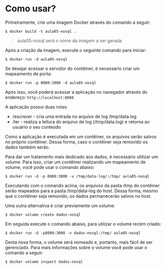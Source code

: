 # Como usar?

Primeiramente, crie uma imagem Docker através do comando a seguir:

```shell
$ docker build -t aula05-nosql .
```
> aula05-nosql será o nome da imagem a ser gerada

Após a criação da imagem, execute o seguinte comando para iniciar:

```shell
$ docker run -d aula05-nosql
```

Se desejar acessar o servidor do contêiner, é necessário criar um mapeamento de porta:

```shell
$ docker run -p 8080:3000 -d aula05-nosql
```

Após isso, você poderá acessar a aplicação no navegador através do endereço: ```http://localhost:8080```

A aplicação possui duas rotas:

- /escrever - cria uma entrada no arquivo de log /tmp/data.log
- /ler - realiza a leitura do arquivo de log (/tmp/data.log) e retorna ao usuário o seu conteúdo

Como a aplicação é executada em um contêiner, os arquivos serão salvos no próprio contêiner. Dessa forma, caso o contêiner seja removido os dados também serão.

Para dar um tratamento mais dedicado aos dados, é necessário utilizar um volume. Para isso, criar um contêiner realizando um mapeamento de volume, você pode usar o comando abaixo:

```shell
$ docker run -d -p 8080:3000 -v /tmp/data-log/:/tmp/ aula05-nosql
```

Executando com o comando acima, os arquivos da pasta /tmp do contêiner serão mapeados para a pasta /tmp/data-log do host. Dessa forma, mesmo que o contêiner seja removido, os dados permanecerão salvos no host.

Uma outra alternativa é criar previamente um volume:

```shell
$ docker volume create dados-nosql
```

Em seguida execute o comando abaixo, para utilizar o volume recém criado:

```shell
$ docker run -d -p8080:3000 -v dados-nosql:/tmp/ aula05-nosql
```
Desta nova forma, o volume será nomeado e, portanto, mais fácil de ser gerenciado. Para mais informações sobre o volume você pode usar o comando a seguir:

```shell
$ docker volume inspect dados-nosql
```
